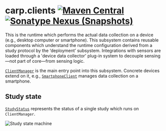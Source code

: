 # carp.clients [![Maven Central](https://maven-badges.herokuapp.com/maven-central/dk.cachet.carp.clients/carp.clients.core/badge.svg?color=orange)](https://mvnrepository.com/artifact/dk.cachet.carp.clients) [![Sonatype Nexus (Snapshots)](https://img.shields.io/nexus/s/dk.cachet.carp.clients/carp.clients.core?server=https%3A%2F%2Foss.sonatype.org)](https://oss.sonatype.org/content/repositories/snapshots/dk/cachet/carp/clients/) 

This is the runtime which performs the actual data collection on a device (e.g., desktop computer or smartphone).
This subsystem contains reusable components which understand the runtime configuration derived from a study protocol by the ‘deployment’ subsystem.
Integrations with sensors are loaded through a 'device data collector' plug-in system to decouple sensing—not part of core—from sensing logic.

[`ClientManager`](../carp.clients.core/src/commonMain/kotlin/dk/cachet/carp/clients/application/ClientManager.kt) is the main entry point into this subsystem.
Concrete devices extend on it, e.g., [`SmartphoneClient`](../carp.clients.core/src/commonMain/kotlin/dk/cachet/carp/clients/domain/SmartphoneClient.kt) manages data collection on a smartphone.

## Study state

[`StudyStatus`](../carp.clients.core/src/commonMain/kotlin/dk/cachet/carp/clients/application/study/StudyStatus.kt) represents the status of a single study which runs on `ClientManager`.

![Study state machine](https://i.imgur.com/fi348XB.png)